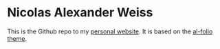 # Nicolas Alexander Weiss

This is the Github repo to my [personal website](https://nicolas-alexander-weiss.github.io). It is based on the [al-folio theme](https://github.com/alshedivat/al-folio).
